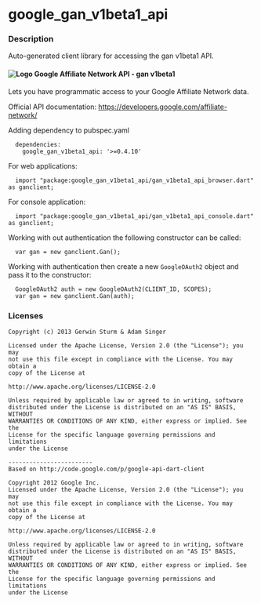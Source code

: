 # google_gan_v1beta1_api

### Description

Auto-generated client library for accessing the gan v1beta1 API.

#### ![Logo](http://www.google.com/images/icons/product/affiliatenetwork-16.png) Google Affiliate Network API - gan v1beta1

Lets you have programmatic access to your Google Affiliate Network data.

Official API documentation: https://developers.google.com/affiliate-network/

Adding dependency to pubspec.yaml

```
  dependencies:
    google_gan_v1beta1_api: '>=0.4.10'
```

For web applications:

```
  import "package:google_gan_v1beta1_api/gan_v1beta1_api_browser.dart" as ganclient;
```

For console application:

```
  import "package:google_gan_v1beta1_api/gan_v1beta1_api_console.dart" as ganclient;
```

Working with out authentication the following constructor can be called:

```
  var gan = new ganclient.Gan();
```

Working with authentication then create a new `GoogleOAuth2` object and pass it to the constructor:


```
  GoogleOAuth2 auth = new GoogleOAuth2(CLIENT_ID, SCOPES);
  var gan = new ganclient.Gan(auth);
```

### Licenses

```
Copyright (c) 2013 Gerwin Sturm & Adam Singer

Licensed under the Apache License, Version 2.0 (the "License"); you may 
not use this file except in compliance with the License. You may obtain a 
copy of the License at

http://www.apache.org/licenses/LICENSE-2.0

Unless required by applicable law or agreed to in writing, software
distributed under the License is distributed on an "AS IS" BASIS, WITHOUT
WARRANTIES OR CONDITIONS OF ANY KIND, either express or implied. See the
License for the specific language governing permissions and limitations 
under the License

------------------------
Based on http://code.google.com/p/google-api-dart-client

Copyright 2012 Google Inc.
Licensed under the Apache License, Version 2.0 (the "License"); you may 
not use this file except in compliance with the License. You may obtain a
copy of the License at

http://www.apache.org/licenses/LICENSE-2.0

Unless required by applicable law or agreed to in writing, software
distributed under the License is distributed on an "AS IS" BASIS, WITHOUT
WARRANTIES OR CONDITIONS OF ANY KIND, either express or implied. See the
License for the specific language governing permissions and limitations 
under the License

```
